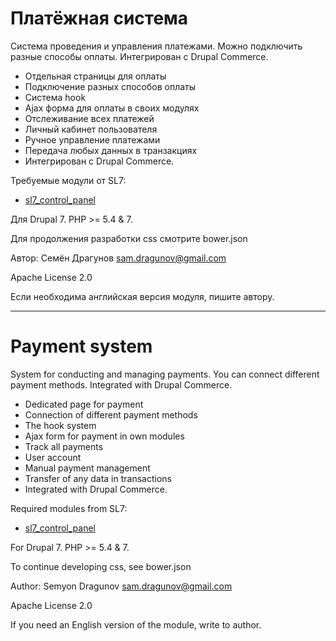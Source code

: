 # Платёжная система

Система проведения и управления платежами. Можно подключить разные способы оплаты. Интегрирован с Drupal Commerce.

* Отдельная страницы для оплаты
* Подключение разных способов оплаты
* Система hook
* Ajax форма для оплаты в своих модулях
* Отслеживание всех платежей
* Личный кабинет пользователя
* Ручное управление платежами
* Передача любых данных в транзакциях
* Интегрирован с Drupal Commerce.

Требуемые модули от SL7:
* [sl7_control_panel](https://github.com/SemyonDragunov/sl7_control_panel)

Для Drupal 7. PHP >= 5.4 & 7.

Для продолжения разработки css смотрите bower.json

Автор: Семён Драгунов [sam.dragunov@gmail.com](sam.dragunov@gmail.com)

Apache License 2.0

Если необходима английская версия модуля, пишите автору.

***
# Payment system

System for conducting and managing payments. You can connect different payment methods. Integrated with Drupal Commerce.

* Dedicated page for payment
* Connection of different payment methods
* The hook system
* Ajax form for payment in own modules
* Track all payments
* User account
* Manual payment management
* Transfer of any data in transactions
* Integrated with Drupal Commerce.

Required modules from SL7:
* [sl7_control_panel](https://github.com/SemyonDragunov/sl7_control_panel)

For Drupal 7. PHP >= 5.4 & 7.

To continue developing css, see bower.json

Author: Semyon Dragunov [sam.dragunov@gmail.com](sam.dragunov@gmail.com)

Apache License 2.0

If you need an English version of the module, write to author.
